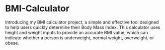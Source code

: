 # BMI-Calculator
Introducing my BMI calculator project, a simple and effective tool designed to help users quickly determine their Body Mass Index. This calculator uses height and weight inputs to provide an accurate BMI value, which can indicate whether a person is underweight, normal weight, overweight, or obese. 
